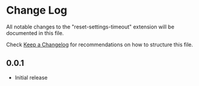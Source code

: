 # Change Log

All notable changes to the "reset-settings-timeout" extension will be documented in this file.

Check [Keep a Changelog](http://keepachangelog.com/) for recommendations on how to structure this file.

## 0.0.1

- Initial release
